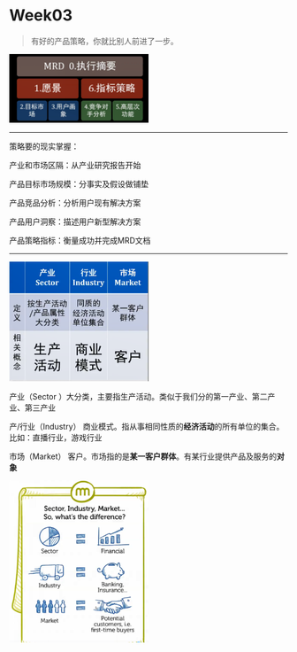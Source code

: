# Week03

> 有好的产品策略，你就比别人前进了一步。

<img src="images/mrd.png" width="50%;" margin="2px;">

------ 

策略要的现实掌握：

产业和市场区隔：从产业研究报告开始

产品目标市场规模：分事实及假设做铺垫

产品竞品分析：分析用户现有解决方案

产品用户洞察：描述用户新型解决方案

产品策略指标：衡量成功并完成MRD文档

------

<img src="images/three.png" width="50%;" margin="2px;">

产业（Sector ）大分类，主要指生产活动。类似于我们分的第一产业、第二产业、第三产业

产/行业（Industry） 商业模式。指从事相同性质的**经济活动**的所有单位的集合。比如：直播行业，游戏行业

市场（Market） 客户。市场指的是**某一客户群体**。有某行业提供产品及服务的**对象**

<img src="images/sim.png" width="50%;" margin="2px;">
